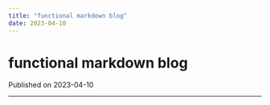 ```yaml
---
title: "functional markdown blog"
date: 2023-04-10
---
```


# functional markdown blog

Published on 2023-04-10

---

<!-- Start writing your blog post content here -->
